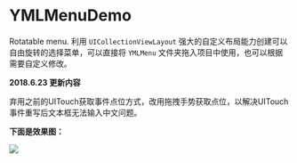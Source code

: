 # YMLMenuDemo
Rotatable menu.
利用 `UICollectionViewLayout` 强大的自定义布局能力创建可以自由旋转的选择菜单，可以直接将 `YMLMenu` 文件夹拖入项目中使用，也可以根据需要自定义修改。


__2018.6.23 更新内容__

弃用之前的UITouch获取事件点位方式，改用拖拽手势获取点位，以解决UITouch事件重写后文本框无法输入中文问题。



__下面是效果图：__

![](https://upload-images.jianshu.io/upload_images/2475558-6f5e3024acd87a57.gif?imageMogr2/auto-orient/strip)